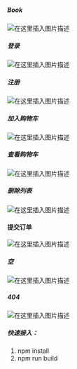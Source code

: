 ﻿##### Book
![在这里插入图片描述](https://img-blog.csdnimg.cn/20190815230619535.png?x-oss-process=image/watermark,type_ZmFuZ3poZW5naGVpdGk,shadow_10,text_aHR0cHM6Ly9ibG9nLmNzZG4ubmV0L3dlaXhpbl80MTU5MzQwOA==,size_16,color_FFFFFF,t_70)
##### 登录
![在这里插入图片描述](https://img-blog.csdnimg.cn/20190815230653334.png?x-oss-process=image/watermark,type_ZmFuZ3poZW5naGVpdGk,shadow_10,text_aHR0cHM6Ly9ibG9nLmNzZG4ubmV0L3dlaXhpbl80MTU5MzQwOA==,size_16,color_FFFFFF,t_70)
##### 注册
![在这里插入图片描述](https://img-blog.csdnimg.cn/20190815230725935.png?x-oss-process=image/watermark,type_ZmFuZ3poZW5naGVpdGk,shadow_10,text_aHR0cHM6Ly9ibG9nLmNzZG4ubmV0L3dlaXhpbl80MTU5MzQwOA==,size_16,color_FFFFFF,t_70)

##### 加入购物车
![在这里插入图片描述](https://img-blog.csdnimg.cn/20190823044602810.png?x-oss-process=image/watermark,type_ZmFuZ3poZW5naGVpdGk,shadow_10,text_aHR0cHM6Ly9ibG9nLmNzZG4ubmV0L3dlaXhpbl80MTU5MzQwOA==,size_16,color_FFFFFF,t_70)

##### 查看购物车
![在这里插入图片描述](https://img-blog.csdnimg.cn/20190823044636182.png?x-oss-process=image/watermark,type_ZmFuZ3poZW5naGVpdGk,shadow_10,text_aHR0cHM6Ly9ibG9nLmNzZG4ubmV0L3dlaXhpbl80MTU5MzQwOA==,size_16,color_FFFFFF,t_70)

##### 删除列表
![在这里插入图片描述](https://img-blog.csdnimg.cn/20190823044653921.png?x-oss-process=image/watermark,type_ZmFuZ3poZW5naGVpdGk,shadow_10,text_aHR0cHM6Ly9ibG9nLmNzZG4ubmV0L3dlaXhpbl80MTU5MzQwOA==,size_16,color_FFFFFF,t_70)
#### 提交订单
![在这里插入图片描述](https://img-blog.csdnimg.cn/20190823044709933.png?x-oss-process=image/watermark,type_ZmFuZ3poZW5naGVpdGk,shadow_10,text_aHR0cHM6Ly9ibG9nLmNzZG4ubmV0L3dlaXhpbl80MTU5MzQwOA==,size_16,color_FFFFFF,t_70)
##### 空
![在这里插入图片描述](https://img-blog.csdnimg.cn/20190823044727458.png?x-oss-process=image/watermark,type_ZmFuZ3poZW5naGVpdGk,shadow_10,text_aHR0cHM6Ly9ibG9nLmNzZG4ubmV0L3dlaXhpbl80MTU5MzQwOA==,size_16,color_FFFFFF,t_70)
##### 404
![在这里插入图片描述](https://img-blog.csdnimg.cn/20190823044738505.png?x-oss-process=image/watermark,type_ZmFuZ3poZW5naGVpdGk,shadow_10,text_aHR0cHM6Ly9ibG9nLmNzZG4ubmV0L3dlaXhpbl80MTU5MzQwOA==,size_16,color_FFFFFF,t_70)
##### 快速接入：

 1. npm install
 2. npm run build
